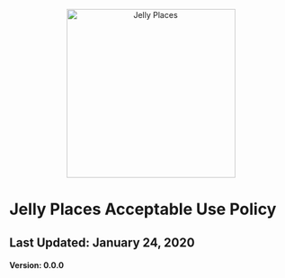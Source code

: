 <p align="center">
  <a href="https://JellyPlaces.com">
    <img alt="Jelly Places"
    src="https://blog.jellyplaces.com/assets/logo/Jelly-Places-Logo.svg"
    width="300" />
  </a>
</p>

# Jelly Places Acceptable Use Policy

##  Last Updated: January 24, 2020

####  Version: 0.0.0

